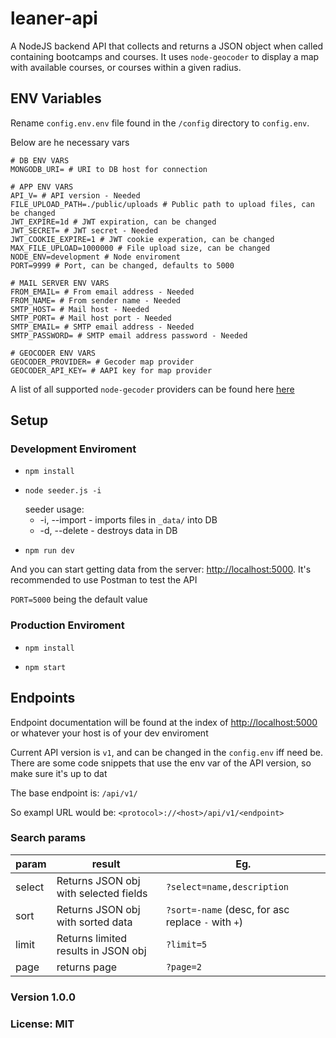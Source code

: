 # leaner-api
A NodeJS backend API that collects and returns a JSON object when called containing bootcamps and courses. It uses `node-geocoder` to display a map with available courses, or courses within a given radius.

## ENV Variables
Rename `config.env.env` file found in the `/config` directory to `config.env`.

Below are he necessary vars
```
# DB ENV VARS
MONGODB_URI= # URI to DB host for connection

# APP ENV VARS
API_V= # API version - Needed
FILE_UPLOAD_PATH=./public/uploads # Public path to upload files, can be changed
JWT_EXPIRE=1d # JWT expiration, can be changed
JWT_SECRET= # JWT secret - Needed
JWT_COOKIE_EXPIRE=1 # JWT cookie experation, can be changed
MAX_FILE_UPLOAD=1000000 # File upload size, can be changed
NODE_ENV=development # Node enviroment
PORT=9999 # Port, can be changed, defaults to 5000

# MAIL SERVER ENV VARS
FROM_EMAIL= # From email address - Needed
FROM_NAME= # From sender name - Needed
SMTP_HOST= # Mail host - Needed
SMTP_PORT= # Mail host port - Needed
SMTP_EMAIL= # SMTP email address - Needed
SMTP_PASSWORD= # SMTP email address password - Needed

# GEOCODER ENV VARS
GEOCODER_PROVIDER= # Gecoder map provider
GEOCODER_API_KEY= # AAPI key for map provider
```
A list of all supported `node-gecoder` providers can be found here [here](https://www.npmjs.com/package/node-geocoder#geocoder-providers-in-alphabetical-order)
## Setup
### Development Enviroment
*   ```
    npm install 
    ```
*   ```
    node seeder.js -i
    ```
    seeder usage: 
    * -i, --import - imports files in `_data/` into DB
    * -d, --delete - destroys data in DB
*   ```
    npm run dev
    ``` 
And you can start getting data from the server: [http://localhost:5000](http://localhost:5000). It's recommended to use Postman to test the API

`PORT=5000` being the default value 

### Production Enviroment
*   ```
    npm install 
    ```
*   ```
    npm start
    ``` 


## Endpoints
Endpoint documentation will be found at the index of [http://localhost:5000](http://localhost:5000) or whatever your host is of your dev enviroment

Current API version is `v1`, and can be changed in the `config.env` iff need be. There are some code snippets that use the env var of the API version, so make sure it's up to dat 

The base endpoint is: `/api/v1/`

So exampl URL would be: `<protocol>://<host>/api/v1/<endpoint>`

### Search params
param | result | Eg.
------|--------|----
select | Returns JSON obj with selected fields | `?select=name,description`
sort | Returns JSON obj with sorted data | `?sort=-name` (desc, for asc replace `-` with `+`)
limit | Returns limited results in JSON obj | `?limit=5`
page | returns page | `?page=2`

### Version 1.0.0
### License: MIT
